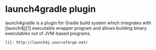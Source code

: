 launch4gradle plugin
====================

launch4gradle is a plugin for Gradle build system which integrates with [launch4j][1] executable
wrapper program and allows building binary executables out of JVM-based programs.


    [1]: http://launch4j.sourceforge.net/